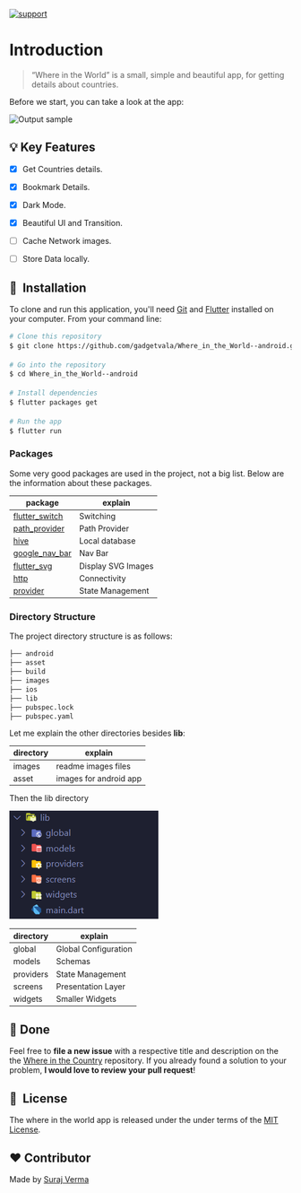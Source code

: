 
[![support](https://img.shields.io/badge/plateform-flutter%7Candroid%20studio-9cf?style=plastic&logo=appveyor)](https://github.com/gadgetvala/Where_in_the_World--android)

# Introduction

> “Where in the World”
is a small, simple and beautiful app, for getting details about countries.

Before we start, you can take a look at the app:

![Output sample](images/.gif)

## :bulb: Key Features

- [x] Get Countries details.
- [x] Bookmark Details.
- [x] Dark Mode.
- [x] Beautiful UI and Transition.
- [ ] Cache Network images.
- [ ] Store Data locally.


## 🚀 &nbsp;Installation

To clone and run this application, you'll need [Git](https://git-scm.com) and [Flutter](https://flutter.dev/docs/get-started/install) installed on your computer. From your command line:

```bash
# Clone this repository
$ git clone https://github.com/gadgetvala/Where_in_the_World--android.git

# Go into the repository
$ cd Where_in_the_World--android

# Install dependencies
$ flutter packages get

# Run the app
$ flutter run
```


### Packages


Some very good packages are used in the project, not a big list.
Below are the information about these packages.

package | explain
---|---
[flutter_switch](https://pub.dev/packages/flutter_switch) | Switching
[path_provider](https://pub.dev/packages/path_provider) | Path Provider
[hive](https://pub.dev/packages/hive) | Local database
[google_nav_bar](https://pub.dev/packages/google_nav_bar) | Nav Bar
[flutter_svg](https://pub.dev/packages/flutter_svg) | Display SVG Images
[http](https://pub.dev/packages/http) | Connectivity
[provider](https://pub.dev/packages?q=provider) | State Management

### Directory Structure

The project directory structure is as follows:

```
├── android
├── asset
├── build
├── images
├── ios
├── lib
├── pubspec.lock
├── pubspec.yaml

```


Let me explain the other directories besides **lib**:

directory | explain
---|---
images | readme images files
asset | images for android app

Then the lib directory


![lib](images/lib.png)



directory | explain
---|---
global | Global Configuration
models | Schemas
providers | State Management
screens | Presentation Layer
widgets | Smaller Widgets

## :clap: Done
Feel free to **file a new issue** with a respective title and description on the the [Where in the Country](https://github.com/gadgetvala/Where_in_the_World--android/issues) repository. If you already found a solution to your problem, **I would love to review your pull request**! 

## 📘&nbsp; License
The where in the world app is released under the under terms of the [MIT License](LICENSE).

## :heart: Contributor
Made by [Suraj Verma](https://github.com/gadgetvala)

